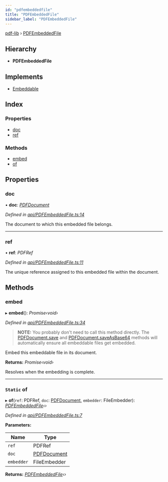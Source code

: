 ```yaml
---
id: "pdfembeddedfile"
title: "PDFEmbeddedFile"
sidebar_label: "PDFEmbeddedFile"
---
```


[pdf-lib](../index.md) › [PDFEmbeddedFile](pdfembeddedfile.md)

## Hierarchy

* **PDFEmbeddedFile**

## Implements

* [Embeddable](../interfaces/embeddable.md)

## Index

### Properties

* [doc](pdfembeddedfile.md#doc)
* [ref](pdfembeddedfile.md#ref)

### Methods

* [embed](pdfembeddedfile.md#embed)
* [of](pdfembeddedfile.md#static-of)

## Properties

###  doc

• **doc**: *[PDFDocument](pdfdocument.md)*

*Defined in [api/PDFEmbeddedFile.ts:14](https://github.com/Hopding/pdf-lib/blob/6ac676a/src/api/PDFEmbeddedFile.ts#L14)*

The document to which this embedded file belongs.

___

###  ref

• **ref**: *PDFRef*

*Defined in [api/PDFEmbeddedFile.ts:11](https://github.com/Hopding/pdf-lib/blob/6ac676a/src/api/PDFEmbeddedFile.ts#L11)*

The unique reference assigned to this embedded file within the document.

## Methods

###  embed

▸ **embed**(): *Promise‹void›*

*Defined in [api/PDFEmbeddedFile.ts:34](https://github.com/Hopding/pdf-lib/blob/6ac676a/src/api/PDFEmbeddedFile.ts#L34)*

> **NOTE:** You probably don't need to call this method directly. The
> [PDFDocument.save](pdfdocument.md#save) and [PDFDocument.saveAsBase64](pdfdocument.md#saveasbase64) methods will
> automatically ensure all embeddable files get embedded.

Embed this embeddable file in its document.

**Returns:** *Promise‹void›*

Resolves when the embedding is complete.

___

### `Static` of

▸ **of**(`ref`: PDFRef, `doc`: [PDFDocument](pdfdocument.md), `embedder`: FileEmbedder): *[PDFEmbeddedFile](pdfembeddedfile.md)‹›*

*Defined in [api/PDFEmbeddedFile.ts:7](https://github.com/Hopding/pdf-lib/blob/6ac676a/src/api/PDFEmbeddedFile.ts#L7)*

**Parameters:**

Name | Type |
------ | ------ |
`ref` | PDFRef |
`doc` | [PDFDocument](pdfdocument.md) |
`embedder` | FileEmbedder |

**Returns:** *[PDFEmbeddedFile](pdfembeddedfile.md)‹›*

